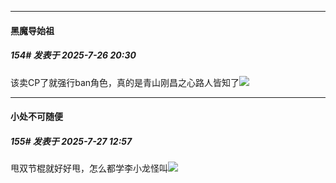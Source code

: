 ﻿
*****

####  黑魔导始祖  
##### 154#       发表于 2025-7-26 20:30

该卖CP了就强行ban角色，真的是青山刚昌之心路人皆知了<img src="https://static.stage1st.com/image/smiley/face2017/067.png" referrerpolicy="no-referrer">


*****

####  小处不可随便  
##### 155#       发表于 2025-7-27 12:57

甩双节棍就好好甩，怎么都学李小龙怪叫<img src="https://static.stage1st.com/image/smiley/face2017/047.png" referrerpolicy="no-referrer">

